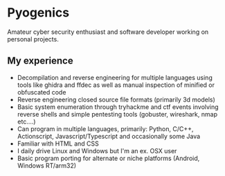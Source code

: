 # Pyogenics
Amateur cyber security enthusiast and software developer working on personal projects.

## My experience
- Decompilation and reverse engineering for multiple languages using tools like ghidra and ffdec as well as manual inspection of minified or obfuscated code
- Reverse engineering closed source file formats (primarily 3d models)
- Basic system enumeration through tryhackme and ctf events involving reverse shells and simple pentesting tools (gobuster, wireshark, nmap etc....)
- Can program in multiple languages, primarily: Python, C/C++, Actionscript, Javascript/Typescript and occasionally some Java
- Familiar with HTML and CSS
- I daily drive Linux and Windows but I'm an ex. OSX user
- Basic program porting for alternate or niche platforms (Android, Windows RT/arm32)
